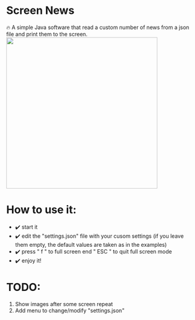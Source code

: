 # Screen News
🔥 A simple Java software that read a custom number of news from a json file and print them to the screen.
<br />
<img src="https://user-images.githubusercontent.com/22510306/112407026-9810ce80-8d15-11eb-9d9d-043e07454e38.png" width="400" height="400">
<br />
# How to use it:
* ✔️ start it
* ✔️ edit the "settings.json" file with your cusom settings (if you leave them empty, the default values are taken as in the examples)
* ✔️ press " f " to full screen end " ESC " to quit full screen mode
* ✔️ enjoy it!




# TODO:
1. Show images after some screen repeat
2. Add menu to change/modify "settings.json"

